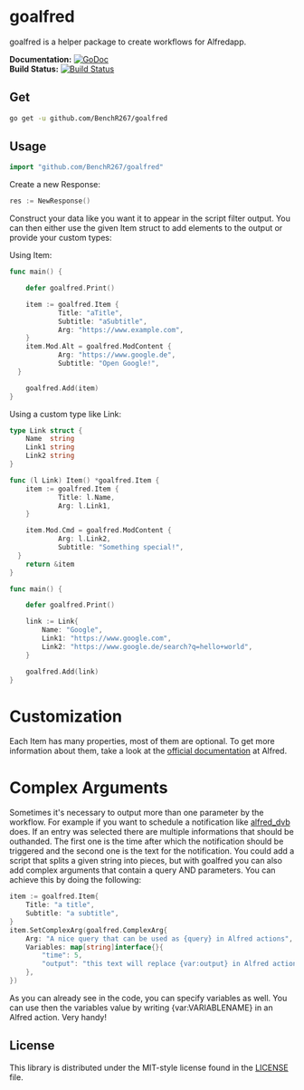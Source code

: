 # goalfred #

goalfred is a helper package to create workflows for Alfredapp.

**Documentation:** [![GoDoc](https://godoc.org/github.com/BenchR267/goalfred?status.svg)](https://godoc.org/github.com/BenchR267/goalfred)  
**Build Status:** [![Build Status](https://travis-ci.org/BenchR267/goalfred.svg?branch=master)](https://travis-ci.org/BenchR267/goalfred)  

## Get ##

```bash
go get -u github.com/BenchR267/goalfred
```

## Usage ##

```go
import "github.com/BenchR267/goalfred"
```

Create a new Response:

```go
res := NewResponse()
```

Construct your data like you want it to appear in the script filter output.
You can then either use the given Item struct to add elements to the output or provide your custom types:

Using Item:
```go
func main() {

	defer goalfred.Print()

	item := goalfred.Item {
			Title: "aTitle",
			Subtitle: "aSubtitle",
			Arg: "https://www.example.com",
	}
	item.Mod.Alt = goalfred.ModContent {
			Arg: "https://www.google.de",
			Subtitle: "Open Google!",
  }

	goalfred.Add(item)
}
```

Using a custom type like Link:
```go
type Link struct {
	Name  string
	Link1 string
	Link2 string
}

func (l Link) Item() *goalfred.Item {
	item := goalfred.Item {
			Title: l.Name,
			Arg: l.Link1,
	}

	item.Mod.Cmd = goalfred.ModContent {
			Arg: l.Link2,
			Subtitle: "Something special!",
  }
	return &item
}

func main() {

	defer goalfred.Print()

	link := Link{
		Name: "Google",
		Link1: "https://www.google.com",
		Link2: "https://www.google.de/search?q=hello+world",
	}

	goalfred.Add(link)
}
```

# Customization

Each Item has many properties, most of them are optional. To get more information about them, take a look at the [official documentation](https://www.alfredapp.com/help/workflows/inputs/script-filter/json/) at Alfred.

# Complex Arguments

Sometimes it's necessary to output more than one parameter by the workflow. For example if you want to schedule a notification like [alfred_dvb](https://github.com/kiliankoe/alfred_dvb) does. If an entry was selected there are multiple informations that should be outhanded. The first one is the time after which the notification should be triggered and the second one is the text for the notification. You could add a script that splits a given string into pieces, but with goalfred you can also add complex arguments that contain a query AND parameters.
You can achieve this by doing the following:

```Go
item := goalfred.Item{
	Title: "a title",
	Subtitle: "a subtitle",
}
item.SetComplexArg(goalfred.ComplexArg{
	Arg: "A nice query that can be used as {query} in Alfred actions",
	Variables: map[string]interface{}{
		"time": 5,
		"output": "this text will replace {var:output} in Alfred actions!",
	},
})
```

As you can already see in the code, you can specify variables as well. You can use then the variables value by writing {var:VARIABLENAME} in an Alfred action. Very handy!

## License ##

This library is distributed under the MIT-style license found in the [LICENSE](./LICENSE)
file.
